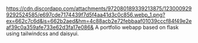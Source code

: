 
https://cdn.discordapp.com/attachments/972080189339213875/1230009299292524585/e697cde7174439f7d5f4aa41d3c0c856.webp_1.png?ex=662c7c6d&is=662b2aed&hm=4c88acb2e72febbaaf01039cccf84f49e2eaf39c0a359afe733e62d3fa17e086&
A portfolio webapp based on flask using tailwindcss and daisyui.